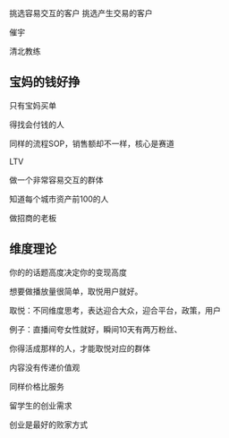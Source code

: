 
挑选容易交互的客户
挑选产生交易的客户


催宇

清北教练


## 宝妈的钱好挣
只有宝妈买单

得找会付钱的人

同样的流程SOP，销售额却不一样，核心是赛道


LTV

做一个非常容易交互的群体

知道每个城市资产前100的人

做招商的老板

## 维度理论

你的的话题高度决定你的变现高度

想要做播放量很简单，取悦用户就好。


取悦：不同维度思考，表达迎合大众，迎合平台，政策，用户

例子：直播间夸女性就好，瞬间10天有两万粉丝、


你得活成那样的人，才能取悦对应的群体


内容没有传递价值观


同样价格比服务

留学生的创业需求

创业是最好的败家方式





